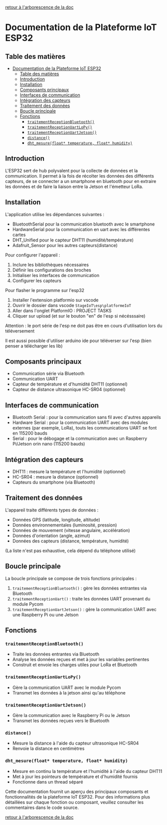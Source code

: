 [retour à l'arborescence de la doc](../README.md)
# Documentation de la Plateforme IoT ESP32

## Table des matières

- [Documentation de la Plateforme IoT ESP32](#documentation-de-la-plateforme-iot-esp32)
  - [Table des matières](#table-des-matières)
  - [Introduction](#introduction)
  - [Installation](#installation)
  - [Composants principaux](#composants-principaux)
  - [Interfaces de communication](#interfaces-de-communication)
  - [Intégration des capteurs](#intégration-des-capteurs)
  - [Traitement des données](#traitement-des-données)
  - [Boucle principale](#boucle-principale)
  - [Fonctions](#fonctions)
    - [`traitementReceptionBluetooth()`](#traitementreceptionbluetooth)
    - [`traitementReceptionUartLoPy()`](#traitementreceptionuartlopy)
    - [`traitementReceptionUartJetson()`](#traitementreceptionuartjetson)
    - [`distance()`](#distance)
    - [`dht_mesure(float* temperature, float* humidity)`](#dht_mesurefloat-temperature-float-humidity)

## Introduction

L'ESP32 sert de hub polyvalent pour la collecte de données et la communication. Il permet à la fois de récolter les données des différents capteurs, de se connecter a un smartphone en bluetooth pour en extraire les données et de faire la liaison entre la Jetson et l'émetteur LoRa.

## Installation

L'application utilise les dépendances suivantes :

* BluetoothSerial pour la communication bluetooth avec le smartphone
* HardwareSerial pour la communication en uart avec les différentes cartes
* DHT_Unified pour le capteur DHT11 (humidité/température)
* Adafruit_Sensor pour les autres capteurs(distance)

Pour configurer l'appareil :

1. Inclure les bibliothèques nécessaires
2. Définir les configurations des broches
3. Initialiser les interfaces de communication
4. Configurer les capteurs

Pour flasher le programme sur l'esp32

1. Installer l'extension platformio sur vscode
2. Ouvrir le dossier dans vscode ```StageIoT\esp\platformeIoT```
3. Aller dans l'onglet PlatformIO : PROJECT TASKS
4. Cliquer sur upload (et sur le bouton "en" de l'esp si nécésssaire)

Attention : le port série de l'esp ne doit pas être en cours d'utilisation lors du téléversement 

Il est aussi possible d'utiliser arduino ide pour téléverser sur l'esp (bien penser a télécharger les lib)

## Composants principaux

* Communication série via Bluetooth
* Communication UART
* Capteur de température et d'humidité DHT11 (optionnel)
* Capteur de distance ultrasonique HC-SR04 (optionnel)

## Interfaces de communication

* Bluetooth Serial : pour la communication sans fil avec d'autres appareils
* Hardware Serial : pour la communication UART avec des modules externes (par exemple, LoRa), touts les communications UART se font en 115200 bauds
* Serial : pour le débogage et la communication avec un Raspberry Pi/Jetson orin nano (115200 bauds)

## Intégration des capteurs

* DHT11 : mesure la température et l'humidité (optionnel)
* HC-SR04 : mesure la distance (optionnel)
* Capteurs du smartphone (via Bluetooth)

## Traitement des données

L'appareil traite différents types de données :

* Données GPS (latitude, longitude, altitude)
* Données environnementales (luminosité, pression)
* Données de mouvement (vitesse angulaire, accélération)
* Données d'orientation (angle, azimut)
* Données des capteurs (distance, température, humidité)

(La liste n'est pas exhaustive, cela dépend du téléphone utilisé)

## Boucle principale

La boucle principale se compose de trois fonctions principales :

1. `traitementReceptionBluetooth()` : gère les données entrantes via Bluetooth
2. `traitementReceptionUart()` : traite les données UART provenant du module Pycom
3. `traitementReceptionUartJetson()` : gère la communication UART avec une Raspberry Pi ou une Jetson

## Fonctions

### `traitementReceptionBluetooth()`

* Traite les données entrantes via Bluetooth
* Analyse les données reçues et met à jour les variables pertinentes
* Construit et envoie les charges utiles pour LoRa et Bluetooth

### `traitementReceptionUartLoPy()`

* Gère la communication UART avec le module Pycom
* Transmet les données à la jetson ainsi qu'au téléphone

### `traitementReceptionUartJetson()`

* Gère la communication avec le Raspberry Pi ou le Jetson
* Transmet les données reçues vers le Bluetooth

### `distance()`

* Mesure la distance à l'aide du capteur ultrasonique HC-SR04
* Renvoie la distance en centimètres

### `dht_mesure(float* temperature, float* humidity)`

* Mesure en continu la température et l'humidité à l'aide du capteur DHT11
* Met à jour les pointeurs de température et d'humidité fournis
* Fonctionne dans un thread séparé

Cette documentation fournit un aperçu des principaux composants et fonctionnalités de la plateforme IoT ESP32. Pour des informations plus détaillées sur chaque fonction ou composant, veuillez consulter les commentaires dans le code source.

[retour à l'arborescence de la doc](../README.md)